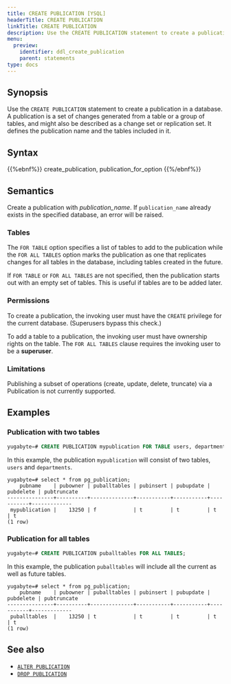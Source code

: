 ```yaml
---
title: CREATE PUBLICATION [YSQL]
headerTitle: CREATE PUBLICATION
linkTitle: CREATE PUBLICATION
description: Use the CREATE PUBLICATION statement to create a publication in a database.
menu:
  preview:
    identifier: ddl_create_publication
    parent: statements
type: docs
---
```


## Synopsis

Use the `CREATE PUBLICATION` statement to create a publication in a database. A publication is a set of changes generated from a table or a group of tables, and might also be described as a change set or replication set. It defines the publication name and the tables included in it.

## Syntax

{{%ebnf%}}
  create_publication,
  publication_for_option
{{%/ebnf%}}

## Semantics

Create a publication with *publication_name*. If `publication_name` already exists in the specified database, an error will be raised.

### Tables

The `FOR TABLE` option specifies a list of tables to add to the publication while the `FOR ALL TABLES` option marks the publication as one that replicates changes for all tables in the database, including tables created in the future.

If `FOR TABLE` or `FOR ALL TABLES` are not specified, then the publication starts out with an empty set of tables. This is useful if tables are to be added later.

### Permissions

To create a publication, the invoking user must have the `CREATE` privilege for the current database. (Superusers bypass this check.)

To add a table to a publication, the invoking user must have ownership rights on the table. The `FOR ALL TABLES` clause requires the invoking user to be a **superuser**.

### Limitations

Publishing a subset of operations (create, update, delete, truncate) via a Publication is not currently supported.

## Examples

### Publication with two tables

```sql
yugabyte=# CREATE PUBLICATION mypublication FOR TABLE users, departments;
```

In this example, the publication `mypublication` will consist of two tables, `users` and `departments`.

```sql{.nocopy}
yugabyte=# select * from pg_publication;
    pubname    | pubowner | puballtables | pubinsert | pubupdate | pubdelete | pubtruncate
---------------+----------+--------------+-----------+-----------+-----------+-------------
 mypublication |    13250 | f            | t         | t         | t         | t
(1 row)
```

### Publication for all tables

```sql
yugabyte=# CREATE PUBLICATION puballtables FOR ALL TABLES;
```

In this example, the publication `puballtables` will include all the current as well as future tables.

```sql{.nocopy}
yugabyte=# select * from pg_publication;
    pubname    | pubowner | puballtables | pubinsert | pubupdate | pubdelete | pubtruncate
---------------+----------+--------------+-----------+-----------+-----------+-------------
 puballtables  |    13250 | t            | t         | t         | t         | t
(1 row)
```

## See also

- [`ALTER PUBLICATION`](../ddl_alter_publication)
- [`DROP PUBLICATION`](../ddl_drop_publication)
